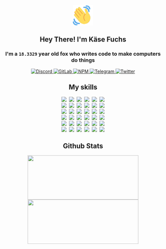 <div><p align=center><img src=./resources/images/wave.gif width=64px height=64px></p><h2 align=center>Hey There! I'm Käse Fuchs</h2><h3 align=center>I'm a <code>18.3329</code> year old fox who writes code to make computers do things</h3><p align=center><a href=https://discord.com/users/507526681125322772><img alt=Discord src="https://img.shields.io/badge/Discord-5865F2?logo=discord&logoColor=white&style=flat-square#d16d00420a72fe977226afbff73a5d3c"> </a><a href=https://gitlab.com/kasefuchs><img alt=GitLab src="https://img.shields.io/badge/GitLab-330F63?logo=gitlab&logoColor=white&style=flat-square#d16d00420a72fe977226afbff73a5d3c"> </a><a href=https://npmjs.com/~kasefuchs><img alt=NPM src="https://img.shields.io/badge/NPM-CB3837?logo=npm&logoColor=white&style=flat-square#d16d00420a72fe977226afbff73a5d3c"> </a><a href=https://t.me/kasefuchs><img alt=Telegram src="https://img.shields.io/badge/Telegram-2CA5E0?logo=telegram&logoColor=white&style=flat-square#d16d00420a72fe977226afbff73a5d3c"> </a><a href=https://twitter.com/kasefuchs><img alt=Twitter src="https://img.shields.io/badge/Twitter-1DA1F2?logo=twitter&logoColor=white&style=flat-square#d16d00420a72fe977226afbff73a5d3c"></a></p><h2 align=center>My skills</h2><p align=center><a href=https://aws.amazon.com/ ><picture><source srcset="https://skillicons.dev/icons?i=aws&theme=dark#d16d00420a72fe977226afbff73a5d3c" media="(prefers-color-scheme: dark)"><source srcset="https://skillicons.dev/icons?i=aws&theme=light#d16d00420a72fe977226afbff73a5d3c" media="(prefers-color-scheme: light), (prefers-color-scheme: no-preference)"><img src="https://skillicons.dev/icons?i=aws&theme=light#d16d00420a72fe977226afbff73a5d3c"></picture></a>&nbsp;&nbsp;<a href=https://en.wikipedia.org/wiki/Bash_(Unix_shell)><picture><source srcset="https://skillicons.dev/icons?i=bash&theme=dark#d16d00420a72fe977226afbff73a5d3c" media="(prefers-color-scheme: dark)"><source srcset="https://skillicons.dev/icons?i=bash&theme=light#d16d00420a72fe977226afbff73a5d3c" media="(prefers-color-scheme: light), (prefers-color-scheme: no-preference)"><img src="https://skillicons.dev/icons?i=bash&theme=light#d16d00420a72fe977226afbff73a5d3c"></picture></a>&nbsp;&nbsp;<a href=https://discord.com/developers/docs><picture><source srcset="https://skillicons.dev/icons?i=bots&theme=dark#d16d00420a72fe977226afbff73a5d3c" media="(prefers-color-scheme: dark)"><source srcset="https://skillicons.dev/icons?i=bots&theme=light#d16d00420a72fe977226afbff73a5d3c" media="(prefers-color-scheme: light), (prefers-color-scheme: no-preference)"><img src="https://skillicons.dev/icons?i=bots&theme=light#d16d00420a72fe977226afbff73a5d3c"></picture></a>&nbsp;&nbsp;<a href=https://www.cloudflare.com/ ><picture><source srcset="https://skillicons.dev/icons?i=cloudflare&theme=dark#d16d00420a72fe977226afbff73a5d3c" media="(prefers-color-scheme: dark)"><source srcset="https://skillicons.dev/icons?i=cloudflare&theme=light#d16d00420a72fe977226afbff73a5d3c" media="(prefers-color-scheme: light), (prefers-color-scheme: no-preference)"><img src="https://skillicons.dev/icons?i=cloudflare&theme=light#d16d00420a72fe977226afbff73a5d3c"></picture></a>&nbsp;&nbsp;<a href=https://en.wikipedia.org/wiki/CSS><picture><source srcset="https://skillicons.dev/icons?i=css&theme=dark#d16d00420a72fe977226afbff73a5d3c" media="(prefers-color-scheme: dark)"><source srcset="https://skillicons.dev/icons?i=css&theme=light#d16d00420a72fe977226afbff73a5d3c" media="(prefers-color-scheme: light), (prefers-color-scheme: no-preference)"><img src="https://skillicons.dev/icons?i=css&theme=light#d16d00420a72fe977226afbff73a5d3c"></picture></a>&nbsp;&nbsp;<a href=https://www.docker.com/ ><picture><source srcset="https://skillicons.dev/icons?i=docker&theme=dark#d16d00420a72fe977226afbff73a5d3c" media="(prefers-color-scheme: dark)"><source srcset="https://skillicons.dev/icons?i=docker&theme=light#d16d00420a72fe977226afbff73a5d3c" media="(prefers-color-scheme: light), (prefers-color-scheme: no-preference)"><img src="https://skillicons.dev/icons?i=docker&theme=light#d16d00420a72fe977226afbff73a5d3c"></picture></a><br><a href=https://www.electronjs.org/ ><picture><source srcset="https://skillicons.dev/icons?i=electron&theme=dark#d16d00420a72fe977226afbff73a5d3c" media="(prefers-color-scheme: dark)"><source srcset="https://skillicons.dev/icons?i=electron&theme=light#d16d00420a72fe977226afbff73a5d3c" media="(prefers-color-scheme: light), (prefers-color-scheme: no-preference)"><img src="https://skillicons.dev/icons?i=electron&theme=light#d16d00420a72fe977226afbff73a5d3c"></picture></a>&nbsp;&nbsp;<a href=https://expressjs.com/ ><picture><source srcset="https://skillicons.dev/icons?i=express&theme=dark#d16d00420a72fe977226afbff73a5d3c" media="(prefers-color-scheme: dark)"><source srcset="https://skillicons.dev/icons?i=express&theme=light#d16d00420a72fe977226afbff73a5d3c" media="(prefers-color-scheme: light), (prefers-color-scheme: no-preference)"><img src="https://skillicons.dev/icons?i=express&theme=light#d16d00420a72fe977226afbff73a5d3c"></picture></a>&nbsp;&nbsp;<a href=https://www.figma.com/ ><picture><source srcset="https://skillicons.dev/icons?i=figma&theme=dark#d16d00420a72fe977226afbff73a5d3c" media="(prefers-color-scheme: dark)"><source srcset="https://skillicons.dev/icons?i=figma&theme=light#d16d00420a72fe977226afbff73a5d3c" media="(prefers-color-scheme: light), (prefers-color-scheme: no-preference)"><img src="https://skillicons.dev/icons?i=figma&theme=light#d16d00420a72fe977226afbff73a5d3c"></picture></a>&nbsp;&nbsp;<a href=https://firebase.google.com/ ><picture><source srcset="https://skillicons.dev/icons?i=firebase&theme=dark#d16d00420a72fe977226afbff73a5d3c" media="(prefers-color-scheme: dark)"><source srcset="https://skillicons.dev/icons?i=firebase&theme=light#d16d00420a72fe977226afbff73a5d3c" media="(prefers-color-scheme: light), (prefers-color-scheme: no-preference)"><img src="https://skillicons.dev/icons?i=firebase&theme=light#d16d00420a72fe977226afbff73a5d3c"></picture></a>&nbsp;&nbsp;<a href=https://flask.palletsprojects.com/ ><picture><source srcset="https://skillicons.dev/icons?i=flask&theme=dark#d16d00420a72fe977226afbff73a5d3c" media="(prefers-color-scheme: dark)"><source srcset="https://skillicons.dev/icons?i=flask&theme=light#d16d00420a72fe977226afbff73a5d3c" media="(prefers-color-scheme: light), (prefers-color-scheme: no-preference)"><img src="https://skillicons.dev/icons?i=flask&theme=light#d16d00420a72fe977226afbff73a5d3c"></picture></a>&nbsp;&nbsp;<a href=https://cloud.google.com/ ><picture><source srcset="https://skillicons.dev/icons?i=gcp&theme=dark#d16d00420a72fe977226afbff73a5d3c" media="(prefers-color-scheme: dark)"><source srcset="https://skillicons.dev/icons?i=gcp&theme=light#d16d00420a72fe977226afbff73a5d3c" media="(prefers-color-scheme: light), (prefers-color-scheme: no-preference)"><img src="https://skillicons.dev/icons?i=gcp&theme=light#d16d00420a72fe977226afbff73a5d3c"></picture></a><br><a href=https://git-scm.com/ ><picture><source srcset="https://skillicons.dev/icons?i=git&theme=dark#d16d00420a72fe977226afbff73a5d3c" media="(prefers-color-scheme: dark)"><source srcset="https://skillicons.dev/icons?i=git&theme=light#d16d00420a72fe977226afbff73a5d3c" media="(prefers-color-scheme: light), (prefers-color-scheme: no-preference)"><img src="https://skillicons.dev/icons?i=git&theme=light#d16d00420a72fe977226afbff73a5d3c"></picture></a>&nbsp;&nbsp;<a href=https://github.com/ ><picture><source srcset="https://skillicons.dev/icons?i=github&theme=dark#d16d00420a72fe977226afbff73a5d3c" media="(prefers-color-scheme: dark)"><source srcset="https://skillicons.dev/icons?i=github&theme=light#d16d00420a72fe977226afbff73a5d3c" media="(prefers-color-scheme: light), (prefers-color-scheme: no-preference)"><img src="https://skillicons.dev/icons?i=github&theme=light#d16d00420a72fe977226afbff73a5d3c"></picture></a>&nbsp;&nbsp;<a href=https://gitlab.com/ ><picture><source srcset="https://skillicons.dev/icons?i=gitlab&theme=dark#d16d00420a72fe977226afbff73a5d3c" media="(prefers-color-scheme: dark)"><source srcset="https://skillicons.dev/icons?i=gitlab&theme=light#d16d00420a72fe977226afbff73a5d3c" media="(prefers-color-scheme: light), (prefers-color-scheme: no-preference)"><img src="https://skillicons.dev/icons?i=gitlab&theme=light#d16d00420a72fe977226afbff73a5d3c"></picture></a>&nbsp;&nbsp;<a href=https://www.heroku.com/ ><picture><source srcset="https://skillicons.dev/icons?i=heroku&theme=dark#d16d00420a72fe977226afbff73a5d3c" media="(prefers-color-scheme: dark)"><source srcset="https://skillicons.dev/icons?i=heroku&theme=light#d16d00420a72fe977226afbff73a5d3c" media="(prefers-color-scheme: light), (prefers-color-scheme: no-preference)"><img src="https://skillicons.dev/icons?i=heroku&theme=light#d16d00420a72fe977226afbff73a5d3c"></picture></a>&nbsp;&nbsp;<a href=https://en.wikipedia.org/wiki/HTML><picture><source srcset="https://skillicons.dev/icons?i=html&theme=dark#d16d00420a72fe977226afbff73a5d3c" media="(prefers-color-scheme: dark)"><source srcset="https://skillicons.dev/icons?i=html&theme=light#d16d00420a72fe977226afbff73a5d3c" media="(prefers-color-scheme: light), (prefers-color-scheme: no-preference)"><img src="https://skillicons.dev/icons?i=html&theme=light#d16d00420a72fe977226afbff73a5d3c"></picture></a>&nbsp;&nbsp;<a href=https://en.wikipedia.org/wiki/JavaScript><picture><source srcset="https://skillicons.dev/icons?i=js&theme=dark#d16d00420a72fe977226afbff73a5d3c" media="(prefers-color-scheme: dark)"><source srcset="https://skillicons.dev/icons?i=js&theme=light#d16d00420a72fe977226afbff73a5d3c" media="(prefers-color-scheme: light), (prefers-color-scheme: no-preference)"><img src="https://skillicons.dev/icons?i=js&theme=light#d16d00420a72fe977226afbff73a5d3c"></picture></a><br><a href=https://en.wikipedia.org/wiki/Linux><picture><source srcset="https://skillicons.dev/icons?i=linux&theme=dark#d16d00420a72fe977226afbff73a5d3c" media="(prefers-color-scheme: dark)"><source srcset="https://skillicons.dev/icons?i=linux&theme=light#d16d00420a72fe977226afbff73a5d3c" media="(prefers-color-scheme: light), (prefers-color-scheme: no-preference)"><img src="https://skillicons.dev/icons?i=linux&theme=light#d16d00420a72fe977226afbff73a5d3c"></picture></a>&nbsp;&nbsp;<a href=https://mui.com/ ><picture><source srcset="https://skillicons.dev/icons?i=materialui&theme=dark#d16d00420a72fe977226afbff73a5d3c" media="(prefers-color-scheme: dark)"><source srcset="https://skillicons.dev/icons?i=materialui&theme=light#d16d00420a72fe977226afbff73a5d3c" media="(prefers-color-scheme: light), (prefers-color-scheme: no-preference)"><img src="https://skillicons.dev/icons?i=materialui&theme=light#d16d00420a72fe977226afbff73a5d3c"></picture></a>&nbsp;&nbsp;<a href=https://en.wikipedia.org/wiki/Markdown><picture><source srcset="https://skillicons.dev/icons?i=md&theme=dark#d16d00420a72fe977226afbff73a5d3c" media="(prefers-color-scheme: dark)"><source srcset="https://skillicons.dev/icons?i=md&theme=light#d16d00420a72fe977226afbff73a5d3c" media="(prefers-color-scheme: light), (prefers-color-scheme: no-preference)"><img src="https://skillicons.dev/icons?i=md&theme=light#d16d00420a72fe977226afbff73a5d3c"></picture></a>&nbsp;&nbsp;<a href=https://www.mongodb.com/ ><picture><source srcset="https://skillicons.dev/icons?i=mongodb&theme=dark#d16d00420a72fe977226afbff73a5d3c" media="(prefers-color-scheme: dark)"><source srcset="https://skillicons.dev/icons?i=mongodb&theme=light#d16d00420a72fe977226afbff73a5d3c" media="(prefers-color-scheme: light), (prefers-color-scheme: no-preference)"><img src="https://skillicons.dev/icons?i=mongodb&theme=light#d16d00420a72fe977226afbff73a5d3c"></picture></a>&nbsp;&nbsp;<a href=https://www.mysql.com/ ><picture><source srcset="https://skillicons.dev/icons?i=mysql&theme=dark#d16d00420a72fe977226afbff73a5d3c" media="(prefers-color-scheme: dark)"><source srcset="https://skillicons.dev/icons?i=mysql&theme=light#d16d00420a72fe977226afbff73a5d3c" media="(prefers-color-scheme: light), (prefers-color-scheme: no-preference)"><img src="https://skillicons.dev/icons?i=mysql&theme=light#d16d00420a72fe977226afbff73a5d3c"></picture></a>&nbsp;&nbsp;<a href=https://nextjs.org/ ><picture><source srcset="https://skillicons.dev/icons?i=nextjs&theme=dark#d16d00420a72fe977226afbff73a5d3c" media="(prefers-color-scheme: dark)"><source srcset="https://skillicons.dev/icons?i=nextjs&theme=light#d16d00420a72fe977226afbff73a5d3c" media="(prefers-color-scheme: light), (prefers-color-scheme: no-preference)"><img src="https://skillicons.dev/icons?i=nextjs&theme=light#d16d00420a72fe977226afbff73a5d3c"></picture></a><br><a href=https://nodejs.org/en/ ><picture><source srcset="https://skillicons.dev/icons?i=nodejs&theme=dark#d16d00420a72fe977226afbff73a5d3c" media="(prefers-color-scheme: dark)"><source srcset="https://skillicons.dev/icons?i=nodejs&theme=light#d16d00420a72fe977226afbff73a5d3c" media="(prefers-color-scheme: light), (prefers-color-scheme: no-preference)"><img src="https://skillicons.dev/icons?i=nodejs&theme=light#d16d00420a72fe977226afbff73a5d3c"></picture></a>&nbsp;&nbsp;<a href=https://www.postgresql.org/ ><picture><source srcset="https://skillicons.dev/icons?i=postgres&theme=dark#d16d00420a72fe977226afbff73a5d3c" media="(prefers-color-scheme: dark)"><source srcset="https://skillicons.dev/icons?i=postgres&theme=light#d16d00420a72fe977226afbff73a5d3c" media="(prefers-color-scheme: light), (prefers-color-scheme: no-preference)"><img src="https://skillicons.dev/icons?i=postgres&theme=light#d16d00420a72fe977226afbff73a5d3c"></picture></a>&nbsp;&nbsp;<a href=https://learn.microsoft.com/en-us/powershell/ ><picture><source srcset="https://skillicons.dev/icons?i=powershell&theme=dark#d16d00420a72fe977226afbff73a5d3c" media="(prefers-color-scheme: dark)"><source srcset="https://skillicons.dev/icons?i=powershell&theme=light#d16d00420a72fe977226afbff73a5d3c" media="(prefers-color-scheme: light), (prefers-color-scheme: no-preference)"><img src="https://skillicons.dev/icons?i=powershell&theme=light#d16d00420a72fe977226afbff73a5d3c"></picture></a>&nbsp;&nbsp;<a href=https://www.python.org/ ><picture><source srcset="https://skillicons.dev/icons?i=py&theme=dark#d16d00420a72fe977226afbff73a5d3c" media="(prefers-color-scheme: dark)"><source srcset="https://skillicons.dev/icons?i=py&theme=light#d16d00420a72fe977226afbff73a5d3c" media="(prefers-color-scheme: light), (prefers-color-scheme: no-preference)"><img src="https://skillicons.dev/icons?i=py&theme=light#d16d00420a72fe977226afbff73a5d3c"></picture></a>&nbsp;&nbsp;<a href=https://www.raspberrypi.org/ ><picture><source srcset="https://skillicons.dev/icons?i=raspberrypi&theme=dark#d16d00420a72fe977226afbff73a5d3c" media="(prefers-color-scheme: dark)"><source srcset="https://skillicons.dev/icons?i=raspberrypi&theme=light#d16d00420a72fe977226afbff73a5d3c" media="(prefers-color-scheme: light), (prefers-color-scheme: no-preference)"><img src="https://skillicons.dev/icons?i=raspberrypi&theme=light#d16d00420a72fe977226afbff73a5d3c"></picture></a>&nbsp;&nbsp;<a href=https://reactjs.org/ ><picture><source srcset="https://skillicons.dev/icons?i=react&theme=dark#d16d00420a72fe977226afbff73a5d3c" media="(prefers-color-scheme: dark)"><source srcset="https://skillicons.dev/icons?i=react&theme=light#d16d00420a72fe977226afbff73a5d3c" media="(prefers-color-scheme: light), (prefers-color-scheme: no-preference)"><img src="https://skillicons.dev/icons?i=react&theme=light#d16d00420a72fe977226afbff73a5d3c"></picture></a><br><a href=https://redux.js.org/ ><picture><source srcset="https://skillicons.dev/icons?i=redux&theme=dark#d16d00420a72fe977226afbff73a5d3c" media="(prefers-color-scheme: dark)"><source srcset="https://skillicons.dev/icons?i=redux&theme=light#d16d00420a72fe977226afbff73a5d3c" media="(prefers-color-scheme: light), (prefers-color-scheme: no-preference)"><img src="https://skillicons.dev/icons?i=redux&theme=light#d16d00420a72fe977226afbff73a5d3c"></picture></a>&nbsp;&nbsp;<a href=https://en.wikipedia.org/wiki/Regular_expression><picture><source srcset="https://skillicons.dev/icons?i=regex&theme=dark#d16d00420a72fe977226afbff73a5d3c" media="(prefers-color-scheme: dark)"><source srcset="https://skillicons.dev/icons?i=regex&theme=light#d16d00420a72fe977226afbff73a5d3c" media="(prefers-color-scheme: light), (prefers-color-scheme: no-preference)"><img src="https://skillicons.dev/icons?i=regex&theme=light#d16d00420a72fe977226afbff73a5d3c"></picture></a>&nbsp;&nbsp;<a href=https://en.wikipedia.org/wiki/Sass_(stylesheet_language)><picture><source srcset="https://skillicons.dev/icons?i=sass&theme=dark#d16d00420a72fe977226afbff73a5d3c" media="(prefers-color-scheme: dark)"><source srcset="https://skillicons.dev/icons?i=sass&theme=light#d16d00420a72fe977226afbff73a5d3c" media="(prefers-color-scheme: light), (prefers-color-scheme: no-preference)"><img src="https://skillicons.dev/icons?i=sass&theme=light#d16d00420a72fe977226afbff73a5d3c"></picture></a>&nbsp;&nbsp;<a href=https://www.typescriptlang.org/ ><picture><source srcset="https://skillicons.dev/icons?i=ts&theme=dark#d16d00420a72fe977226afbff73a5d3c" media="(prefers-color-scheme: dark)"><source srcset="https://skillicons.dev/icons?i=ts&theme=light#d16d00420a72fe977226afbff73a5d3c" media="(prefers-color-scheme: light), (prefers-color-scheme: no-preference)"><img src="https://skillicons.dev/icons?i=ts&theme=light#d16d00420a72fe977226afbff73a5d3c"></picture></a>&nbsp;&nbsp;<a href=https://unity.com/ ><picture><source srcset="https://skillicons.dev/icons?i=unity&theme=dark#d16d00420a72fe977226afbff73a5d3c" media="(prefers-color-scheme: dark)"><source srcset="https://skillicons.dev/icons?i=unity&theme=light#d16d00420a72fe977226afbff73a5d3c" media="(prefers-color-scheme: light), (prefers-color-scheme: no-preference)"><img src="https://skillicons.dev/icons?i=unity&theme=light#d16d00420a72fe977226afbff73a5d3c"></picture></a>&nbsp;&nbsp;<a href=https://workers.cloudflare.com/ ><picture><source srcset="https://skillicons.dev/icons?i=workers&theme=dark#d16d00420a72fe977226afbff73a5d3c" media="(prefers-color-scheme: dark)"><source srcset="https://skillicons.dev/icons?i=workers&theme=light#d16d00420a72fe977226afbff73a5d3c" media="(prefers-color-scheme: light), (prefers-color-scheme: no-preference)"><img src="https://skillicons.dev/icons?i=workers&theme=light#d16d00420a72fe977226afbff73a5d3c"></picture></a><br></p><h2 align=center>Github Stats</h2><p align=center><picture><source srcset="https://github-readme-stats-kasefuchs.vercel.app/api/?count_private=true&hide_border=true&hide_rank=true&line_height=20&hide_title=true&username=Kasefuchs&theme=dark#d16d00420a72fe977226afbff73a5d3c" media="(prefers-color-scheme: dark)"><source srcset="https://github-readme-stats-kasefuchs.vercel.app/api/?count_private=true&hide_border=true&hide_rank=true&line_height=20&hide_title=true&username=Kasefuchs&theme=light#d16d00420a72fe977226afbff73a5d3c" media="(prefers-color-scheme: light), (prefers-color-scheme: no-preference)"><img align=middle width=350 height=140 src="https://github-readme-stats-kasefuchs.vercel.app/api/?count_private=true&hide_border=true&hide_rank=true&line_height=20&hide_title=true&username=Kasefuchs&theme=light#d16d00420a72fe977226afbff73a5d3c"></picture><picture><source srcset="https://github-readme-stats-kasefuchs.vercel.app/api/top-langs/?count_private=true&hide_border=true&layout=compact&username=Kasefuchs&theme=dark#d16d00420a72fe977226afbff73a5d3c" media="(prefers-color-scheme: dark)"><source srcset="https://github-readme-stats-kasefuchs.vercel.app/api/top-langs/?count_private=true&hide_border=true&layout=compact&username=Kasefuchs&theme=light#d16d00420a72fe977226afbff73a5d3c" media="(prefers-color-scheme: light), (prefers-color-scheme: no-preference)"><img align=middle width=350 height=140 src="https://github-readme-stats-kasefuchs.vercel.app/api/top-langs/?count_private=true&hide_border=true&layout=compact&username=Kasefuchs&theme=light#d16d00420a72fe977226afbff73a5d3c"></picture></p><img src="https://hit.yhype.me/github/profile?user_id=64592097#d16d00420a72fe977226afbff73a5d3c" alt=""></div>